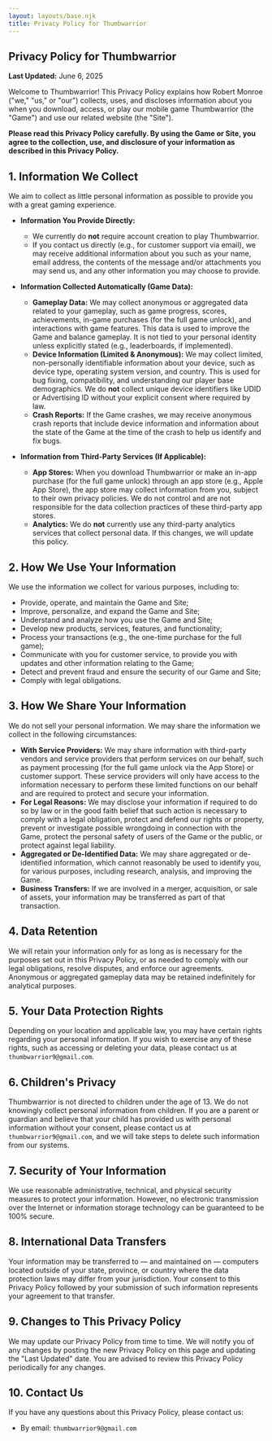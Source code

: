 ```yaml
---
layout: layouts/base.njk
title: Privacy Policy for Thumbwarrior
---
```


<article class="page-content privacy-policy-content site-container">

# Privacy Policy for Thumbwarrior

**Last Updated:** June 6, 2025

Welcome to Thumbwarrior! This Privacy Policy explains how Robert Monroe ("we," "us," or "our") collects, uses, and discloses information about you when you download, access, or play our mobile game Thumbwarrior (the "Game") and use our related website (the "Site").

**Please read this Privacy Policy carefully. By using the Game or Site, you agree to the collection, use, and disclosure of your information as described in this Privacy Policy.**

## 1. Information We Collect

We aim to collect as little personal information as possible to provide you with a great gaming experience.

* **Information You Provide Directly:**
    * We currently do **not** require account creation to play Thumbwarrior.
    * If you contact us directly (e.g., for customer support via email), we may receive additional information about you such as your name, email address, the contents of the message and/or attachments you may send us, and any other information you may choose to provide.

* **Information Collected Automatically (Game Data):**
    * **Gameplay Data:** We may collect anonymous or aggregated data related to your gameplay, such as game progress, scores, achievements, in-game purchases (for the full game unlock), and interactions with game features. This data is used to improve the Game and balance gameplay. It is not tied to your personal identity unless explicitly stated (e.g., leaderboards, if implemented).
    * **Device Information (Limited & Anonymous):** We may collect limited, non-personally identifiable information about your device, such as device type, operating system version, and country. This is used for bug fixing, compatibility, and understanding our player base demographics. We do **not** collect unique device identifiers like UDID or Advertising ID without your explicit consent where required by law.
    * **Crash Reports:** If the Game crashes, we may receive anonymous crash reports that include device information and information about the state of the Game at the time of the crash to help us identify and fix bugs.

* **Information from Third-Party Services (If Applicable):**
    * **App Stores:** When you download Thumbwarrior or make an in-app purchase (for the full game unlock) through an app store (e.g., Apple App Store), the app store may collect information from you, subject to their own privacy policies. We do not control and are not responsible for the data collection practices of these third-party app stores.
    * **Analytics:** We do **not** currently use any third-party analytics services that collect personal data. If this changes, we will update this policy.

## 2. How We Use Your Information

We use the information we collect for various purposes, including to:

* Provide, operate, and maintain the Game and Site;
* Improve, personalize, and expand the Game and Site;
* Understand and analyze how you use the Game and Site;
* Develop new products, services, features, and functionality;
* Process your transactions (e.g., the one-time purchase for the full game);
* Communicate with you for customer service, to provide you with updates and other information relating to the Game;
* Detect and prevent fraud and ensure the security of our Game and Site;
* Comply with legal obligations.

## 3. How We Share Your Information

We do not sell your personal information. We may share the information we collect in the following circumstances:

* **With Service Providers:** We may share information with third-party vendors and service providers that perform services on our behalf, such as payment processing (for the full game unlock via the App Store) or customer support. These service providers will only have access to the information necessary to perform these limited functions on our behalf and are required to protect and secure your information.
* **For Legal Reasons:** We may disclose your information if required to do so by law or in the good faith belief that such action is necessary to comply with a legal obligation, protect and defend our rights or property, prevent or investigate possible wrongdoing in connection with the Game, protect the personal safety of users of the Game or the public, or protect against legal liability.
* **Aggregated or De-Identified Data:** We may share aggregated or de-identified information, which cannot reasonably be used to identify you, for various purposes, including research, analysis, and improving the Game.
* **Business Transfers:** If we are involved in a merger, acquisition, or sale of assets, your information may be transferred as part of that transaction.

## 4. Data Retention

We will retain your information only for as long as is necessary for the purposes set out in this Privacy Policy, or as needed to comply with our legal obligations, resolve disputes, and enforce our agreements. Anonymous or aggregated gameplay data may be retained indefinitely for analytical purposes.

## 5. Your Data Protection Rights

Depending on your location and applicable law, you may have certain rights regarding your personal information. If you wish to exercise any of these rights, such as accessing or deleting your data, please contact us at `thumbwarrior9@gmail.com`.

## 6. Children's Privacy

Thumbwarrior is not directed to children under the age of 13. We do not knowingly collect personal information from children. If you are a parent or guardian and believe that your child has provided us with personal information without your consent, please contact us at `thumbwarrior9@gmail.com`, and we will take steps to delete such information from our systems.

## 7. Security of Your Information

We use reasonable administrative, technical, and physical security measures to protect your information. However, no electronic transmission over the Internet or information storage technology can be guaranteed to be 100% secure.

## 8. International Data Transfers

Your information may be transferred to — and maintained on — computers located outside of your state, province, or country where the data protection laws may differ from your jurisdiction. Your consent to this Privacy Policy followed by your submission of such information represents your agreement to that transfer.

## 9. Changes to This Privacy Policy

We may update our Privacy Policy from time to time. We will notify you of any changes by posting the new Privacy Policy on this page and updating the "Last Updated" date. You are advised to review this Privacy Policy periodically for any changes.

## 10. Contact Us

If you have any questions about this Privacy Policy, please contact us:

* By email: `thumbwarrior9@gmail.com`

</article>
